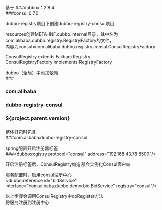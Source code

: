 基于
###dubbox：2.8.4<br>
###consul:0.7.0<br>

dubbo-registry项目下创建dubbo-registry-consul项目<br>

resources创建META-INF.dubbo.internal目录，其中名为com.alibaba.dubbo.registry.RegistryFactory的文件，<br>
内容为consul=com.alibaba.dubbo.registry.consul.ConsulRegistryFactory<br>

ConsulRegistry extends FailbackRegistry<br>
ConsulRegistryFactory  implements RegistryFactory<br>

dubbo（全局）中添加依赖<br>
###<dependency>
###            <groupId>com.alibaba</groupId>
###            <artifactId>dubbo-registry-consul</artifactId>
###            <version>${project.parent.version}</version>
### </dependency>

整体打包时包含<br>
###<include>com.alibaba:dubbo-registry-consul</include>


spring配置开启注册器标签<br>
###<dubbo:registry protocol="consul" address="192.168.43.78:8500"/>


开启注册标签后，ConsulRegistry构造器会实例化Consul客户端<br>

服务配置时，启用consul注册中心<br>
<dubbo:reference id="bidService" interface="com.alibaba.dubbo.demo.bid.BidService" registry="consul"/>

以上步骤会调用ConsulRegistry中doRegister方法<br>
将服务注册到注册中心<br>
